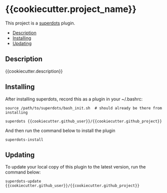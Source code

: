 # {{cookiecutter.project_name}}

This project is a [superdots](https://github.com/super-dots/superdots) plugin.

* [Description](#description)
* [Installing](#installing)
* [Updating](#updating)

## Description

{{cookiecutter.description}}

## Installing

After installing superdots, record this as a plugin in your ~/.bashrc:

```
source /path/to/superdots/bash_init.sh  # should already be there from installing

superdots {{cookiecutter.github_user}}/{{cookiecutter.github_project}}
```

And then run the command below to install the plugin

```
superdots-install
```

## Updating

To update your local copy of this plugin to the latest version, run the command
below:

```
superdots-update {{cookiecutter.github_user}}/{{cookiecutter.github_project}}
```
